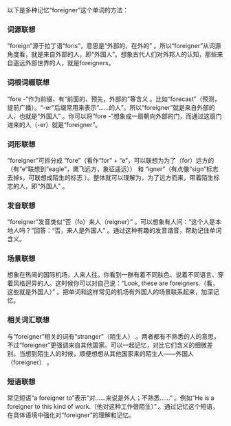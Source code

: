 以下是多种记忆“foreigner”这个单词的方法：

### 词源联想
“foreign”源于拉丁语“foris”，意思是“外部的，在外的” 。所以“foreigner”从词源角度看，就是来自外部的人，即“外国人”。想象古代人们对外邦人的认知，那些来自遥远外部世界的人，就是foreigners。 

### 词根词缀联想
“fore -”作为前缀，有“前面的，预先，外部的”等含义 。比如“forecast”（预测，提前广播）。“-er”后缀常用来表示“……的人”。所以“foreigner”就是来自外部的人，也就是“外国人” 。你可以将“fore -”想象成一扇朝向外部的门，而通过这扇门进来的人（-er）就是“foreigner”。

### 词形联想
“foreigner”可拆分成 “fore”（看作“for” + “e”，可以联想为为了（for）远方的（有“e”联想到“eagle”，鹰飞远方，象征遥远）） 和 “igner”（有点像“sign”标志去掉s，可联想成陌生的标志 ）。整体就可以理解为，为了远方而来，带着陌生标志的人，即“外国人” 。

### 发音联想
“foreigner”发音类似“否（fo）来人（reigner）” 。可以想象有人问：“这个人是本地人吗？”回答：“否，来人是外国人” 。通过这种有趣的发音谐音，帮助记住单词含义。 

### 场景联想
想象在热闹的国际机场，人来人往。你看到一群有着不同肤色、说着不同语言、穿着风格迥异的人。这时候你可以对自己说：“Look, these are foreigners.（看，这些就是外国人）” 。把单词和这样常见的机场有外国人的场景联系起来，加深记忆。 

### 相关词汇联想
与“foreigner”相关的词有“stranger”（陌生人） 。两者都有不熟悉的人的意思，不过“foreigner”更强调来自其他国家。可以一起记忆，对比它们含义的细微差别。当想到陌生人的时候，顺便想想从其他国家来的陌生人——外国人（foreigner） 。 

### 短语联想
常见短语“a foreigner to”表示“对……来说是外人；不熟悉……” 。例如“He is a foreigner to this kind of work.（他对这种工作很陌生）” 。通过记忆这个短语，在具体语境中强化对“foreigner”的理解和记忆。 